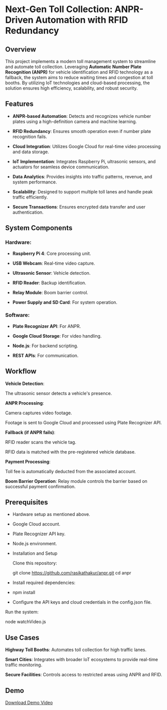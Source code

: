 # Next-Gen Toll Collection: ANPR-Driven Automation with RFID Redundancy

## Overview

This project implements a modern toll management system to streamline and automate toll collection. Leveraging **Automatic Number Plate Recognition (ANPR)** for vehicle identification and RFID technology as a fallback, the system aims to reduce waiting times and congestion at toll booths. By utilizing IoT technologies and cloud-based processing, the solution ensures high efficiency, scalability, and robust security.

## Features

- **ANPR-based Automation**: Detects and recognizes vehicle number plates using a high-definition camera and machine learning.

- **RFID Redundancy**: Ensures smooth operation even if number plate recognition fails.

- **Cloud Integration**: Utilizes Google Cloud for real-time video processing and data storage.

- **IoT Implementation**: Integrates Raspberry Pi, ultrasonic sensors, and actuators for seamless device communication.

- **Data Analytics**: Provides insights into traffic patterns, revenue, and system performance.

- **Scalability**: Designed to support multiple toll lanes and handle peak traffic efficiently.

- **Secure Transactions**: Ensures encrypted data transfer and user authentication.

## System Components

### Hardware:

- **Raspberry Pi 4**: Core processing unit.

- **USB Webcam**: Real-time video capture.

- **Ultrasonic Sensor**: Vehicle detection.

- **RFID Reader**: Backup identification.

- **Relay Module**: Boom barrier control.

- **Power Supply and SD Card**: For system operation.

### Software:

- **Plate Recognizer API**: For ANPR.

- **Google Cloud Storage**: For video handling.

- **Node.js**: For backend scripting.

- **REST APIs**: For communication.

## Workflow

**Vehicle Detection**: 

The ultrasonic sensor detects a vehicle's presence.

**ANPR Processing**:

Camera captures video footage.

Footage is sent to Google Cloud and processed using Plate Recognizer API.

**Fallback (if ANPR fails)**:

RFID reader scans the vehicle tag.

RFID data is matched with the pre-registered vehicle database.

**Payment Processing**: 

Toll fee is automatically deducted from the associated account.

**Boom Barrier Operation**: Relay module controls the barrier based on successful payment confirmation.


## Prerequisites

- Hardware setup as mentioned above.

- Google Cloud account.

- Plate Recognizer API key.

- Node.js environment.

- Installation and Setup

   Clone this repository:

    git clone https://github.com/rasikathakur/anpr.git
    cd anpr

- Install required dependencies:

- npm install

- Configure the API keys and cloud credentials in the config.json file.

Run the system:

node watchVideo.js

## Use Cases

**Highway Toll Booths**: Automates toll collection for high traffic lanes.

**Smart Cities**: Integrates with broader IoT ecosystems to provide real-time traffic monitoring.

**Secure Facilities**: Controls access to restricted areas using ANPR and RFID.

## Demo

[Download Demo Video](images/demo.mp4)
